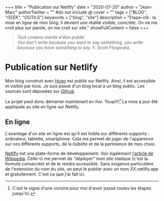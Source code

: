 +++
title = "Publication sur Netlify"
date = "2020-07-20"
author = "Jean-Marc"
authorTwitter = "" #do not include @
cover = ""
tags = ["BLOG", "GEEK", "OUTILS"]
keywords = ["blog", "site"]
description = "Etape-clé : la mise en ligne de mon blog. Il devient une réalité visible, concrète. On ne me croit plus sur parole, on me croit sur site."
showFullContent = false
+++

> *Tout contenu mérite d'être publié.*  
> *You don't write because you want to say something, you write because you have something to say.*   F. Scott Fitzgerald.

# Publication sur Netlify

Mon blog construit avec [Hugo](https://gohugo.io/) est publié sur Netlify. Ainsi, il est accessible et visible par tous. Je suis passé d'un blog local à un blog public.
Les sources sont déposées sur [Github](https://github.com/jeanmarc-blog/projet-de-blog).

Le projet peut donc démarrer maintenant en *live*. Youpi!!![^1] La mise à jour été appliquée au site en ligne sur Netlify.

[^1]: C'est le signe d'une victoire pour moi d'avoir passé toutes les étapes jusqu'ici.

## En ligne

L'avantage d'un site en ligne est qu'il est lisible sur différents supports : ordinateur, tablette, smartphone. Cela me permet de juger de l'apparence sur ces différents supports, de la lisibilité et de la pertinence de mes choix.

[Netlify](https://www.netlify.com/) est une plate-forme de développement. Voir également [l'article de Wikipedia](https://fr.wikipedia.org/wiki/Netlify).
Celle-ci me permet de *"déployer"* mon site statique (c'est la formule consacrée) et de le rendre accessible. Sans exigence particulière de l'extension du nom du site, on peut le publier avec un nom XX.netlify.app et gratuitement. C'est ce que j'ai fait ici.

